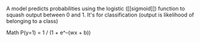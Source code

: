 A model predicts probabilities using the logistic ([[sigmoid]]) function to squash output between 0 and 1.
It's for classification (output is likelihood of belonging to a class)


Math
P(y=1) = 1 / (1 + e^–(wx + b))